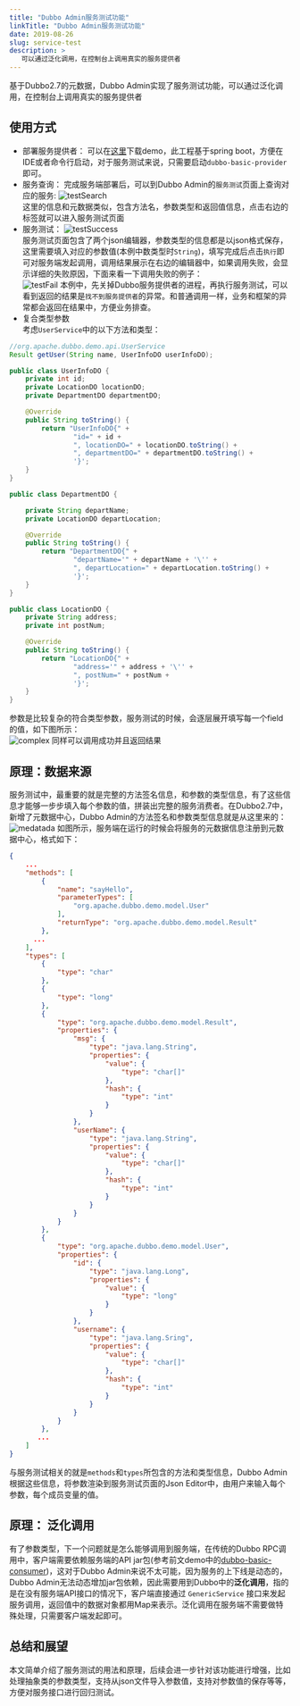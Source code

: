 ```yaml
---
title: "Dubbo Admin服务测试功能"
linkTitle: "Dubbo Admin服务测试功能"
date: 2019-08-26
slug: service-test
description: >
   可以通过泛化调用，在控制台上调用真实的服务提供者 
---
```


基于Dubbo2.7的元数据，Dubbo Admin实现了服务测试功能，可以通过泛化调用，在控制台上调用真实的服务提供者

## 使用方式
* 部署服务提供者： 可以在[这里](https://github.com/nzomkxia/dubbo-demo)下载demo，此工程基于spring boot，方便在IDE或者命令行启动，对于服务测试来说，只需要启动`dubbo-basic-provider`即可。
* 服务查询： 完成服务端部署后，可以到Dubbo Admin的`服务测试`页面上查询对应的服务: 
![testSearch](/imgs/blog/admin/testSearch.jpg)  
这里的信息和元数据类似，包含方法名，参数类型和返回值信息，点击右边的标签就可以进入服务测试页面  
* 服务测试：
![testSuccess](/imgs/blog/admin/testSuccess.jpg)  
服务测试页面包含了两个json编辑器，参数类型的信息都是以json格式保存，这里需要填入对应的参数值(本例中数类型时`String`)，填写完成后点击`执行`即可对服务端发起调用，调用结果展示在右边的编辑器中，如果调用失败，会显示详细的失败原因，下面来看一下调用失败的例子：  
![testFail](/imgs/blog/admin/testFail.jpg)
本例中，先关掉Dubbo服务提供者的进程，再执行服务测试，可以看到返回的结果是`找不到服务提供者`的异常。和普通调用一样，业务和框架的异常都会返回在结果中，方便业务排查。
* 复合类型参数   
考虑`UserService`中的以下方法和类型： 
```java
//org.apache.dubbo.demo.api.UserService
Result getUser(String name, UserInfoDO userInfoDO);
```
```java
public class UserInfoDO {
    private int id;
    private LocationDO locationDO;
    private DepartmentDO departmentDO;

    @Override
    public String toString() {
        return "UserInfoDO{" +
                "id=" + id +
                ", locationDO=" + locationDO.toString() +
                ", departmentDO=" + departmentDO.toString() +
                '}';
    }
}
```

```java
public class DepartmentDO {

    private String departName;
    private LocationDO departLocation;

    @Override
    public String toString() {
        return "DepartmentDO{" +
                "departName='" + departName + '\'' +
                ", departLocation=" + departLocation.toString() +
                '}';
    }
}
```

```java
public class LocationDO {
    private String address;
    private int postNum;

    @Override
    public String toString() {
        return "LocationDO{" +
                "address='" + address + '\'' +
                ", postNum=" + postNum +
                '}';
    }
}
```
参数是比较复杂的符合类型参数，服务测试的时候，会逐层展开填写每一个field的值，如下图所示：  
![complex](/imgs/blog/admin/complex.jpg)
同样可以调用成功并且返回结果

## 原理：数据来源 
服务测试中，最重要的就是完整的方法签名信息，和参数的类型信息，有了这些信息才能够一步步填入每个参数的值，拼装出完整的服务消费者。在Dubbo2.7中，新增了元数据中心，Dubbo Admin的方法签名和参数类型信息就是从这里来的：  
![medatada](/imgs/blog/admin/metadata.png)
如图所示，服务端在运行的时候会将服务的元数据信息注册到元数据中心，格式如下： 
```json
{
    ...
    "methods": [
        {
            "name": "sayHello",
            "parameterTypes": [
                "org.apache.dubbo.demo.model.User"
            ],
            "returnType": "org.apache.dubbo.demo.model.Result"
        },
      ...
    ],
    "types": [
        {
            "type": "char"
        },
        {
            "type": "long"
        },
        {
            "type": "org.apache.dubbo.demo.model.Result",
            "properties": {
                "msg": {
                    "type": "java.lang.String",
                    "properties": {
                        "value": {
                            "type": "char[]"
                        },
                        "hash": {
                            "type": "int"
                        }
                    }
                },
                "userName": {
                    "type": "java.lang.String",
                    "properties": {
                        "value": {
                            "type": "char[]"
                        },
                        "hash": {
                            "type": "int"
                        }
                    }
                }
            }
        },
        {
            "type": "org.apache.dubbo.demo.model.User",
            "properties": {
                "id": {
                    "type": "java.lang.Long",
                    "properties": {
                        "value": {
                            "type": "long"
                        }
                    }
                },
                "username": {
                    "type": "java.lang.Sring",
                    "properties": {
                        "value": {
                            "type": "char[]"
                        },
                        "hash": {
                            "type": "int"
                        }
                    }
                }
            }
        },
       ...
    ]
}
```
与服务测试相关的就是`methods`和`types`所包含的方法和类型信息，Dubbo Admin根据这些信息，将参数渲染到服务测试页面的Json Editor中，由用户来输入每个参数，每个成员变量的值。


## 原理： 泛化调用  
有了参数类型，下一个问题就是怎么能够调用到服务端，在传统的Dubbo RPC调用中，客户端需要依赖服务端的API jar包(参考前文demo中的[dubbo-basic-consumer](https://github.com/nzomkxia/dubbo-demo/tree/master/dubbo-basic-consumer))，这对于Dubbo Admin来说不太可能，因为服务的上下线是动态的，Dubbo Admin无法动态增加jar包依赖，因此需要用到Dubbo中的**泛化调用**，指的是在没有服务端API接口的情况下，客户端直接通过 `GenericService` 接口来发起服务调用，返回值中的数据对象都用Map来表示。泛化调用在服务端不需要做特殊处理，只需要客户端发起即可。

## 总结和展望  
本文简单介绍了服务测试的用法和原理，后续会进一步针对该功能进行增强，比如处理抽象类的参数类型，支持从json文件导入参数值，支持对参数值的保存等等，方便对服务接口进行回归测试。